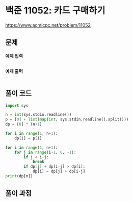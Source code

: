 # 백준 11052: 카드 구매하기

https://www.acmicpc.net/problem/11052

## 문제

**예제 입력**

```

```

**예제 출력**

```

```

## 풀이 코드

```python
import sys

n = int(sys.stdin.readline())
p = [0] + list(map(int, sys.stdin.readline().split()))
dp = [0] * (n+1)

for i in range(1, n+1):
    dp[i] = p[i]

for i in range(1, n+1):
    for j in range(i-1, 0, -1):
        if j < i-j:
            break
        if dp[j] + dp[i-j] > dp[i]:
            dp[i] = dp[j] + dp[i-j]
print(dp[n])

```

## 풀이 과정
